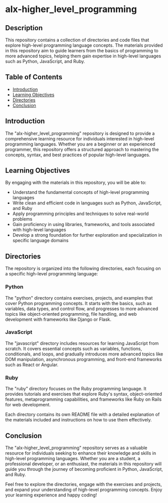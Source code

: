 # alx-higher_level_programming

## Description
This repository contains a collection of directories and code files that explore high-level programming language concepts. The materials provided in this repository aim to guide learners from the basics of programming to more advanced topics, helping them gain expertise in high-level languages such as Python, JavaScript, and Ruby.

## Table of Contents
* [Introduction](#introduction)
* [Learning Objectives](#learning-objectives)
* [Directories](#directories)
* [Conclusion](#conclusion)

## Introduction
The "alx-higher_level_programming" repository is designed to provide a comprehensive learning resource for individuals interested in high-level programming languages. Whether you are a beginner or an experienced programmer, this repository offers a structured approach to mastering the concepts, syntax, and best practices of popular high-level languages.

## Learning Objectives
By engaging with the materials in this repository, you will be able to:
- Understand the fundamental concepts of high-level programming languages
- Write clean and efficient code in languages such as Python, JavaScript, and Ruby
- Apply programming principles and techniques to solve real-world problems
- Gain proficiency in using libraries, frameworks, and tools associated with high-level languages
- Develop a strong foundation for further exploration and specialization in specific language domains

## Directories
The repository is organized into the following directories, each focusing on a specific high-level programming language:

### Python
The "python" directory contains exercises, projects, and examples that cover Python programming concepts. It starts with the basics, such as variables, data types, and control flow, and progresses to more advanced topics like object-oriented programming, file handling, and web development with frameworks like Django or Flask.

### JavaScript
The "javascript" directory includes resources for learning JavaScript from scratch. It covers essential concepts such as variables, functions, conditionals, and loops, and gradually introduces more advanced topics like DOM manipulation, asynchronous programming, and front-end frameworks such as React or Angular.

### Ruby
The "ruby" directory focuses on the Ruby programming language. It provides tutorials and exercises that explore Ruby's syntax, object-oriented features, metaprogramming capabilities, and frameworks like Ruby on Rails for web development.

Each directory contains its own README file with a detailed explanation of the materials included and instructions on how to use them effectively.

## Conclusion
The "alx-higher_level_programming" repository serves as a valuable resource for individuals seeking to enhance their knowledge and skills in high-level programming languages. Whether you are a student, a professional developer, or an enthusiast, the materials in this repository will guide you through the journey of becoming proficient in Python, JavaScript, and Ruby.

Feel free to explore the directories, engage with the exercises and projects, and expand your understanding of high-level programming concepts. Enjoy your learning experience and happy coding!

